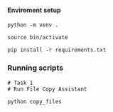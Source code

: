 #### Envirement setup

```
python -m venv .

source bin/activate

pip install -r requirements.txt
```

### Running scripts

```
# Task 1
# Run File Copy Assistant

python copy_files
```
